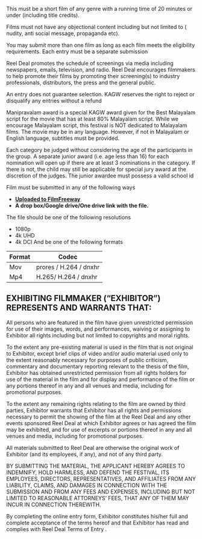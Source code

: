 This must be a short film of any genre with a running time of 20 minutes or under (including title credits).

Films must not have any objectional content including but not limited to ( nudity, anti social message, propaganda etc).

You may submit more than one film as long as each film meets the eligibility requirements. Each entry must be a separate submission

Reel Deal promotes the schedule of screenings via media including newspapers, emails, television, and radio. Reel Deal encourages filmmakers to help promote their films by promoting their screening(s) to industry professionals, distributors, the press and the general public.

An entry does not guarantee selection. KAGW reserves the right to reject or disqualify any entries without a refund

Manipravalam award is a special KAGW award given for the Best Malayalam script for the movie that has at least 80% Malayalam script. While we encourage Malayalam script, this festival is NOT dedicated to Malayalam films. The movie may be in any language. However, if not in Malayalam or English language, subtitles must be provided.

Each category be judged without considering the age of the participants in the group. A separate junior award (i.e. age less than 16) for each nomination will open up if there are at least 3 nominations in the category. If there is not, the child may still be applicable for special jury award at the discretion of the judges. The junior awardee must possess a valid school id

Film must be submitted in any of the following ways
- **[Uploaded to FilmFreeway](https://filmfreeway.com/reeldeel)**
- **A drop box/Google drive/One drive link with the file.**

The file should be one of the following resolutions
- 1080p
- 4k UHD
- 4k DCI
And be one of the following formats

| Format | Codec
| ----------- | ----------- |
| Mov | prores / H.264 / dnxhr 
| Mp4 | H.265/ H.264 / dnxhr  

## EXHIBITING FILMMAKER (“EXHIBITOR”) REPRESENTS AND WARRANTS THAT:

All persons who are featured in the film have given unrestricted permission for use of their images, words, and performances, waiving or assigning to Exhibitor all rights including but not limited to copyrights and moral rights.

To the extent any pre-existing material is used in the film that is not original to Exhibitor, except brief clips of video and/or audio material used only to the extent reasonably necessary for purposes of public criticism, commentary and documentary reporting relevant to the thesis of the film, Exhibitor has obtained unrestricted permission from all rights holders for use of the material in the film and for display and performance of the film or any portions thereof in any and all venues and media, including for promotional purposes.

To the extent any remaining rights relating to the film are owned by third parties, Exhibitor warrants that Exhibitor has all rights and permissions necessary to permit the showing of the film at the Reel Deal and any other events sponsored Reel Deal at which Exhibitor agrees or has agreed the film may be exhibited, and for use of excerpts or portions thereof in any and all venues and media, including for promotional purposes.

All materials submitted to Reel Deal are otherwise the original work of Exhibitor (and its employees, if any), and not of any third party.

BY SUBMITTING THE MATERIAL, THE APPLICANT HEREBY AGREES TO INDEMNIFY, HOLD HARMLESS, AND DEFEND THE FESTIVAL, ITS EMPLOYEES, DIRECTORS, REPRESENTATIVES, AND AFFILIATES FROM ANY LIABILITY, CLAIMS, AND DAMAGES IN CONNECTION WITH THE SUBMISSION AND FROM ANY FEES AND EXPENSES, INCLUDING BUT NOT LIMITED TO REASONABLE ATTORNEYS’ FEES, THAT ANY OF THEM MAY INCUR IN CONNECTION THEREWITH.

By completing the online entry form, Exhibitor constitutes his/her full and complete acceptance of the terms hereof and that Exhibitor has read and complies with Reel Deal Terms of Entry .